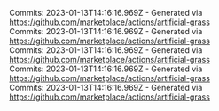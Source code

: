 Commits: 2023-01-13T14:16:16.969Z - Generated via https://github.com/marketplace/actions/artificial-grass
<br>
Commits: 2023-01-13T14:16:16.969Z - Generated via https://github.com/marketplace/actions/artificial-grass
<br>
Commits: 2023-01-13T14:16:16.969Z - Generated via https://github.com/marketplace/actions/artificial-grass
<br>
Commits: 2023-01-13T14:16:16.969Z - Generated via https://github.com/marketplace/actions/artificial-grass
<br>
Commits: 2023-01-13T14:16:16.969Z - Generated via https://github.com/marketplace/actions/artificial-grass
<br>

